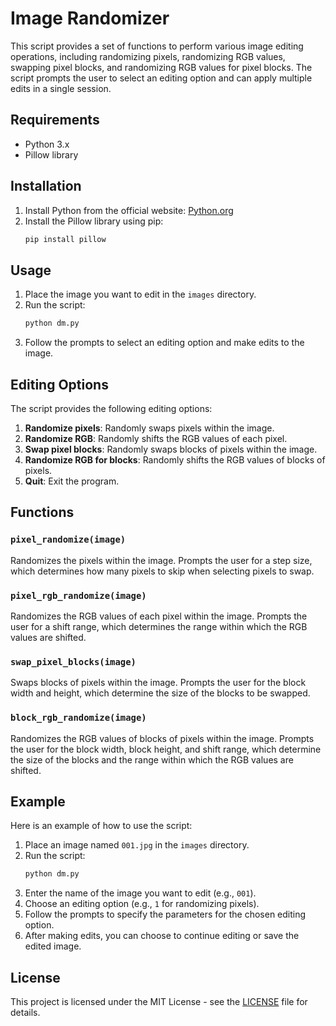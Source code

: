 # Image Randomizer

This script provides a set of functions to perform various image editing operations, including randomizing pixels, randomizing RGB values, swapping pixel blocks, and randomizing RGB values for pixel blocks. The script prompts the user to select an editing option and can apply multiple edits in a single session.

## Requirements

- Python 3.x
- Pillow library

## Installation

1. Install Python from the official website: [Python.org](https://www.python.org/)
2. Install the Pillow library using pip:
    ```bash
    pip install pillow
    ```

## Usage

1. Place the image you want to edit in the `images` directory.
2. Run the script:
    ```bash
    python dm.py
    ```
3. Follow the prompts to select an editing option and make edits to the image.

## Editing Options

The script provides the following editing options:

1. **Randomize pixels**: Randomly swaps pixels within the image.
2. **Randomize RGB**: Randomly shifts the RGB values of each pixel.
3. **Swap pixel blocks**: Randomly swaps blocks of pixels within the image.
4. **Randomize RGB for blocks**: Randomly shifts the RGB values of blocks of pixels.
5. **Quit**: Exit the program.

## Functions

### `pixel_randomize(image)`

Randomizes the pixels within the image. Prompts the user for a step size, which determines how many pixels to skip when selecting pixels to swap.

### `pixel_rgb_randomize(image)`

Randomizes the RGB values of each pixel within the image. Prompts the user for a shift range, which determines the range within which the RGB values are shifted.

### `swap_pixel_blocks(image)`

Swaps blocks of pixels within the image. Prompts the user for the block width and height, which determine the size of the blocks to be swapped.

### `block_rgb_randomize(image)`

Randomizes the RGB values of blocks of pixels within the image. Prompts the user for the block width, block height, and shift range, which determine the size of the blocks and the range within which the RGB values are shifted.

## Example

Here is an example of how to use the script:

1. Place an image named `001.jpg` in the `images` directory.
2. Run the script:
    ```bash
    python dm.py
    ```
3. Enter the name of the image you want to edit (e.g., `001`).
4. Choose an editing option (e.g., `1` for randomizing pixels).
5. Follow the prompts to specify the parameters for the chosen editing option.
6. After making edits, you can choose to continue editing or save the edited image.

## License

This project is licensed under the MIT License - see the [LICENSE](LICENSE) file for details.
